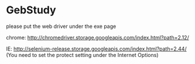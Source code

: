 # GebStudy

please put the web driver under the exe page

chrome:
http://chromedriver.storage.googleapis.com/index.html?path=2.12/

IE:
http://selenium-release.storage.googleapis.com/index.html?path=2.44/
(You need to set the protect setting under the Internet Options)
